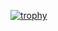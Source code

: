 [![trophy](https://github-profile-trophy.vercel.app/?username=sultanamoa&theme=onedark)](https://github.com/sultanamoa/github-profile-trophy)


